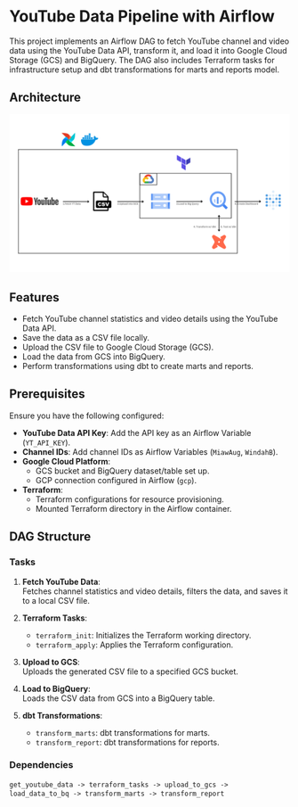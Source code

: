 # YouTube Data Pipeline with Airflow

This project implements an Airflow DAG to fetch YouTube channel and video data using the YouTube Data API, transform it, and load it into Google Cloud Storage (GCS) and BigQuery. The DAG also includes Terraform tasks for infrastructure setup and dbt transformations for marts and reports model.

## Architecture

![Pipeline Flow](images\pipeline_architecture.png "YouTube Pipeline Flow")

## Features

- Fetch YouTube channel statistics and video details using the YouTube Data API.
- Save the data as a CSV file locally.
- Upload the CSV file to Google Cloud Storage (GCS).
- Load the data from GCS into BigQuery.
- Perform transformations using dbt to create marts and reports.

## Prerequisites

Ensure you have the following configured:

- **YouTube Data API Key**: Add the API key as an Airflow Variable (`YT_API_KEY`).
- **Channel IDs**: Add channel IDs as Airflow Variables (`MiawAug`, `WindahB`).
- **Google Cloud Platform**:
  - GCS bucket and BigQuery dataset/table set up.
  - GCP connection configured in Airflow (`gcp`).
- **Terraform**:
  - Terraform configurations for resource provisioning.
  - Mounted Terraform directory in the Airflow container.

## DAG Structure

### Tasks

1. **Fetch YouTube Data**:  
   Fetches channel statistics and video details, filters the data, and saves it to a local CSV file.
   
2. **Terraform Tasks**:
   - `terraform_init`: Initializes the Terraform working directory.
   - `terraform_apply`: Applies the Terraform configuration.

3. **Upload to GCS**:  
   Uploads the generated CSV file to a specified GCS bucket.

4. **Load to BigQuery**:  
   Loads the CSV data from GCS into a BigQuery table.

5. **dbt Transformations**:  
   - `transform_marts`: dbt transformations for marts.
   - `transform_report`: dbt transformations for reports.

### Dependencies

```plaintext
get_youtube_data -> terraform_tasks -> upload_to_gcs -> load_data_to_bq -> transform_marts -> transform_report
